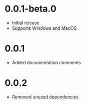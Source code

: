 # 0.0.1-beta.0

- Initial release
- Supports Windows and MacOS

# 0.0.1

- Added documentation comments

# 0.0.2

- Removed unused dependencies